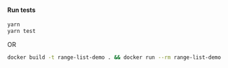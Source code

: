 #### Run tests

```bash
yarn
yarn test
```

OR

```bash
docker build -t range-list-demo . && docker run --rm range-list-demo
```
